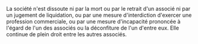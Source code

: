   
 La société n'est dissoute ni par la mort ou par le retrait d'un associé ni par un jugement de liquidation, ou par une mesure d'interdiction d'exercer une profession commerciale, ou par une mesure d'incapacité prononcée à l'égard de l'un des associés ou la déconfiture de l'un d'entre eux. Elle continue de plein droit entre les autres associés.  

  
